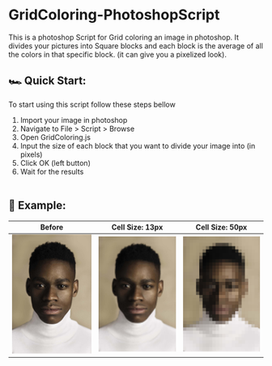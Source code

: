 # GridColoring-PhotoshopScript
This is a photoshop Script for Grid coloring an image in photoshop. It divides your pictures into Square blocks and each block is the average of all the colors in that specific block. (it can give you a pixelized look).

## 🏎 Quick Start:
To start using this script follow these steps bellow
1. Import your image in photoshop
1. Navigate to File > Script > Browse
1. Open GridColoring.js
1. Input the size of each block that you want to divide your image into (in pixels)
1. Click OK (left button)
1. Wait for the results 
<br></br>
## 🎨 Example:

Before            |  Cell Size: 13px          |  Cell Size: 50px
:-------------------------:|:-------------------------:|:-------------------------:
<img src="https://github.com/mrezaamini/GridColoring-PhotoshopScript/blob/main/example/input.jpg" alt="input" width="250" /> |  <img src="https://github.com/mrezaamini/GridColoring-PhotoshopScript/blob/main/example/after13.jpg" alt="13" width="250"/> | <img src="https://github.com/mrezaamini/GridColoring-PhotoshopScript/blob/main/example/after50.jpg" alt="50" width="250" />


